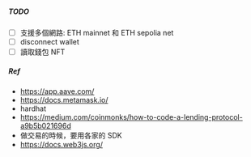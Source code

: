 ##### TODO
- [ ] 支援多個網路: ETH mainnet 和 ETH sepolia net
- [ ] disconnect wallet
- [ ] 讀取錢包 NFT

##### Ref
- https://app.aave.com/
- https://docs.metamask.io/
- hardhat
- https://medium.com/coinmonks/how-to-code-a-lending-protocol-a9b5b021696d
- 做交易的時候，要用各家的 SDK
- https://docs.web3js.org/